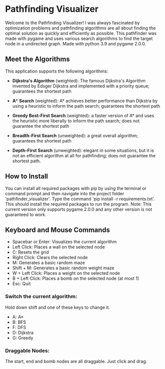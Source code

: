 # Pathfinding Visualizer

Welcome to the Pathfinding Visualizer! I was always fascinated by optimization problems
and pathfinding algorithms are all about finding the optimal solution as quickly and efficiently as possible.
This pathfinder was made with pygame and uses various search algorithms to find the target node in a undirected graph.
Made with python 3.9 and pygame 2.0.0. 

## Meet the Algorithms

This application supports the following algorithms: 

- **Dijkstra's Algorithm** (weighted): The famous Dijkstra's Algorithm invented by Edsger Dijkstra and
    implemented with a priority queue; guarantees the shortest path

- **A*** **Search** (weighted):  A* achieves better performance than Dijkstra by using a heuristic to inform the path search; guarantees the shortest path

- **Greedy Best-First Search** (weighted): a faster version of A* and uses the heuristic more liberally to inform the path search; does not guarantee the shortest path

- **Breadth-First Search** (unweighted): a great overall algorithm; guarantees the shortest path

- **Depth-First Search** (unweighted): elegant in some situations, but it is not an efficient algorithm at all for pathfinding; does not guarantee the shortest path.

## How to Install
You can install all required packages with pip by using the terminal or command prompt 
and then navigate into the project folder 'pathfinder_visualizer'.
Type the command 'pip install -r requirements.txt'.
This should install the required packages to run the program.
Note: This current version only supports pygame 2.0.0 and any other version is not guaranteed to work.

## Keyboard and Mouse Commands

- Spacebar or Enter: Visualizes the current algorithm
- Left Click: Places a wall on the selected node
- C: Resets the grid
- Right Click: Clears the selected node
- M: Generates a basic random maze
- Shift + M: Generates a basic random weight maze
- W + Left Click: Places a weight on the selected node
- B + Left Click: Places a bomb on the selected node (at most 1)
- Esc: Quit
### Switch the current algorithm:
Hold down shift and one of these keys to change it.
- A: A*
- B: BFS
- F: DFS
- D: Dijkstra
- G: Greedy

### Draggable Nodes:
The start, end and bomb nodes are all draggable.
Just click and drag.